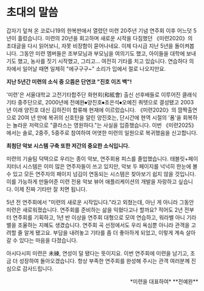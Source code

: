 # 초대의 말씀

갑자기 덮쳐 온 코로나19의 한복판에서 열렸던 미련 20주년 기념 연주회 이후 어느덧 5년이 흘렀습니다. 미련의 20년을 회고하며 새로운 시작을 다짐했던 《미련2020》의 초대글을 다시 읽어보니, 자못 비장함이 묻어나네요. 이제 다시금 지난 5년을 돌이켜봅니다. 그동안 미련 멤버들은 조부모님과 부모님을 여의기도 했고, 아이들을 대학에 보내기도 했고, 농사를 짓기 시작했고, 그리고… 여전히 기타를 치고 있습니다. 연습하다 의자에서 일어날 때면 일제히 "에구구구~" 소리가 입에서 절로 나오지만요.

**지난 5년간 미련의 소식 중 으뜸은 단연코 "진호 이즈 백"!**

'미련'은 서울대학교 고전기타합주단 화현회(和絃會) 출신 선후배들로 이루어진 클래식기타 중주단으로, 2000년에 전예완⦁양진호⦁조은석⦁오예진 쿼텟으로 결성됐고 2003년 이래 양진호 대신 김하진이 합류해 현재에 이르렀습니다. 《미련2020》의 깜짝출연으로 20여 년 만에 복귀의 신호탄을 알린 양진호는, 단시간에 현역 시절의 '폼'을 회복하는 놀라운 저력으로 "클라스는 영원하다."는 사실을 입증했습니다. 이번 《미련2025》에서는 솔로, 2중주, 5중주로 참여하여 어엿한 미련의 일원으로 복귀했음을 신고합니다.

**최첨단 악보 시스템 구축 또한 저간의 중요한 소식입니다.** 

미련의 기술팀 덕택으로 우리는 종이 악보, 연주회용 피스를 졸업했습니다. 태블릿+페이지터너 시스템은 이미 많은 연주자들이 쓰고 있지만, 악보 두 페이지를 넉넉히 한눈에 볼 수 있고 모든 연주자의 페이지 넘김이 연동되는 시스템은 찾아보기 쉽지 않을 것입니다. 이를 가능하게 만들어준 미련 전용 악보 뷰어 애플리케이션의 개발을 자랑하고 싶습니다. 이제 진짜 기타만 잘 치면 됩니다.

5년 전 연주회에서 "미련의 새로운 시작입니다."라고 외쳤는데, 아닌 게 아니라 그동안 미련은 새로워졌습니다. 연주회를 준비하는 삶을 익혔다고나 할까요? 적어도 2년 전부터 연주회를 기획하고, 1년 반 이상을 연주회 대형으로 모여 연습하고, 워라밸 아니 기라밸을 조율하는 지혜도 생겼습니다. 연주회 곡 선정에서도 우리 욕심뿐 아니라 관객을 고려할 줄 알게 됐고요. 부담을 내려놓고 기타를 좀 더 좋아하게 되었고, 이렇게 계속 살아갈 수 있다는 마음을 다졌습니다.

아시다시피 미련은 未練, 연성이 덜 됐다는 뜻이지요. 이번 연주회에 미련을 남기고, 조금 더 성장하여 돌아오겠습니다. 항상 부족한 연주회를 완성해 주시는 관객 여러분께 진심으로 감사드립니다.

<div style="text-align: right">
*미련을 대표하여*  
**전예완**
</div>
